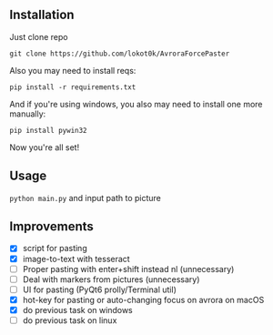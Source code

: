 ## Installation ##

Just clone repo

`git clone https://github.com/lokot0k/AvroraForcePaster`

Also you may need to install reqs:

`pip install -r requirements.txt` 

And if you're using windows, you also may need to install one more manually:

`pip install pywin32`

Now you're all set!

## Usage ##

`python main.py` and input path to picture

## Improvements ##

- [X] script for pasting
- [X] image-to-text with tesseract
- [ ] Proper pasting with enter+shift instead nl (unnecessary)
- [ ] Deal with markers from pictures (unnecessary)
- [ ] UI for pasting (PyQt6 prolly/Terminal util)
- [X] hot-key for pasting or auto-changing focus on avrora on macOS
- [X] do previous task on windows
- [ ] do previous task on linux